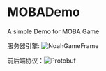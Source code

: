 # MOBADemo
A simple Demo for MOBA Game

服务器引擎: ![NoahGameFrame](https://github.com/ketoo/NoahGameFrame) 

前后端协议：![Protobuf](https://github.com/protocolbuffers/protobuf)
